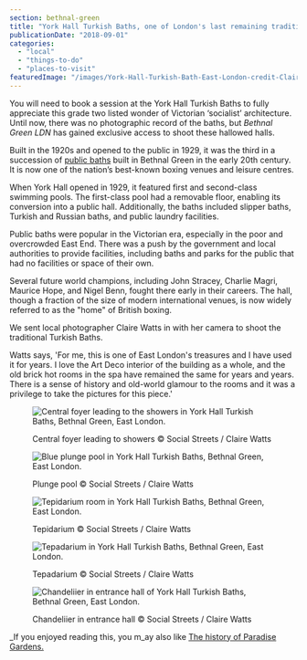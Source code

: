 ```yaml
---
section: bethnal-green
title: "York Hall Turkish Baths, one of London's last remaining traditional hammam [photoessay]"
publicationDate: "2018-09-01"
categories: 
  - "local"
  - "things-to-do"
  - "places-to-visit"
featuredImage: "/images/York-Hall-Turkish-Bath-East-London-credit-Claire-Watts-3.jpg"
---
```


You will need to book a session at the York Hall Turkish Baths to fully appreciate this grade two listed wonder of Victorian ‘socialist’ architecture. Until now, there was no photographic record of the baths, but _Bethnal Green LDN_ has gained exclusive access to shoot these hallowed halls.

Built in the 1920s and opened to the public in 1929, it was the third in a succession of [public baths](https://www.bbc.com/travel/article/20121129-the-origins-of-bathhouse-culture-around-the-world) built in Bethnal Green in the early 20th century. It is now one of the nation’s best-known boxing venues and leisure centres.

When York Hall opened in 1929, it featured first and second-class swimming pools. The first-class pool had a removable floor, enabling its conversion into a public hall. Additionally, the baths included slipper baths, Turkish and Russian baths, and public laundry facilities.

Public baths were popular in the Victorian era, especially in the poor and overcrowded East End. There was a push by the government and local authorities to provide facilities, including baths and parks for the public that had no facilities or space of their own.

Several future world champions, including John Stracey, Charlie Magri, Maurice Hope, and Nigel Benn, fought there early in their careers. The hall, though a fraction of the size of modern international venues, is now widely referred to as the "home" of British boxing.

We sent local photographer Claire Watts in with her camera to shoot the traditional Turkish Baths.

Watts says, 'For me, this is one of East London's treasures and I have used it for years. I love the Art Deco interior of the building as a whole, and the old brick hot rooms in the spa have remained the same for years and years. There is a sense of history and old-world glamour to the rooms and it was a privilege to take the pictures for this piece.'

<figure>

![Central foyer leading to the showers in York Hall Turkish Baths, Bethnal Green, East London.](/images/York-Hall-Turkish-Bath-East-London-credit-Claire-Watts-9-1024x683.jpg)

<figcaption>

Central foyer leading to showers © Social Streets / Claire Watts

</figcaption>

</figure>

<figure>

![Blue plunge pool in York Hall Turkish Baths, Bethnal Green, East London.](/images/York-Hall-Turkish-Bath-East-London-credit-Claire-Watts-5-1024x683.jpg)

<figcaption>

Plunge pool © Social Streets / Claire Watts

</figcaption>

</figure>

<figure>

![Tepidarium room in York Hall Turkish Baths, Bethnal Green, East London.](/images/York-Hall-Turkish-Bath-East-London-credit-Claire-Watts-4-1024x683.jpg)

<figcaption>

Tepidarium © Social Streets / Claire Watts

</figcaption>

</figure>

<figure>

![Tepadarium in York Hall Turkish Baths, Bethnal Green, East London.](/images/York-Hall-Turkish-Bath-East-London-credit-Claire-Watts-2-1024x683.jpg)

<figcaption>

Tepadarium © Social Streets / Claire Watts

</figcaption>

</figure>

<figure>

![Chandeliier in entrance hall of York Hall Turkish Baths, Bethnal Green, East London.](/images/York-Hall-Turkish-Bath-East-London-credit-Claire-Watts-1-1024x683.jpg)

<figcaption>

Chandeliier in entrance hall © Social Streets / Claire Watts

</figcaption>

</figure>

_If you enjoyed reading this, you m_ay also like [The history of Paradise Gardens.](https://bethnalgreenlondon.co.uk/paradise-gardens-bethnal-green-history/)
